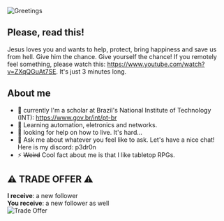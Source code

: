 ![Greetings](https://media.tenor.com/0muRp0H9hTsAAAAM/greetings.gif 'Greetings')
## Please, read this!
Jesus loves you and wants to help, protect, bring happiness and save us from hell.
Give him the chance. Give yourself the chance!
If you remotely feel something, please watch this: https://www.youtube.com/watch?v=ZXqQGuAt7SE. It's just 3 minutes long.

## About me
- 🔭 currently I'm a scholar at Brazil's National Institute of Technology (INT): https://www.gov.br/int/pt-br
- 🌱 Learning automation, eletronics and networks.
- 🤔 looking for help on how to live. It's hard...
- 💬 Ask me about whatever you feel like to ask. Let's have a nice chat! Here is my discord: p3dr0n
- ⚡ ~~Weird~~ Cool fact about me is that I like tabletop RPGs.

## ⚠️ **TRADE OFFER** ⚠️
**I receive**: a new follower\
**You receive**: a new follower as well\
![Trade Offer](https://media.tenor.com/KkZwKl2AQ2QAAAAM/trade-offer.gif 'Trade Offer')
